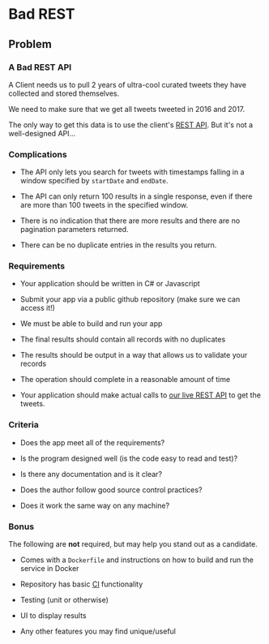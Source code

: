 # Bad REST

## Problem
 

### A Bad REST API

 

A Client needs us to pull 2 years of ultra-cool curated tweets they have collected and stored themselves.

We need to make sure that we get all tweets tweeted in 2016 and 2017.

The only way to get this data is to use the client's [REST API](https://badapi.iqvia.io/swagger/). But it's not a well-designed API...

 

### Complications

 

* The API only lets you search for tweets with timestamps falling in a window specified by `startDate` and `endDate`.

* The API can only return 100 results in a single response, even if there are more than 100 tweets in the specified window.

* There is no indication that there are more results and there are no pagination parameters returned.

* There can be no duplicate entries in the results you return.

 

### Requirements

 

* Your application should be written in C# or Javascript

* Submit your app via a public github repository (make sure we can access it!)

* We must be able to build and run your app

* The final results should contain all records with no duplicates

* The results should be output in a way that allows us to validate your records

* The operation should complete in a reasonable amount of time

* Your application should make actual calls to [our live REST API](https://badapi.iqvia.io/swagger/) to get the tweets.

 

### Criteria

 

* Does the app meet all of the requirements?

* Is the program designed well (is the code easy to read and test)?

* Is there any documentation and is it clear?

* Does the author follow good source control practices?

* Does it work the same way on any machine?

 

### Bonus

 

The following are **not** required, but may help you stand out as a candidate.

 

* Comes with a `Dockerfile` and instructions on how to build and run the service in Docker

* Repository has basic [CI](https://en.wikipedia.org/wiki/Continuous_integration) functionality

* Testing (unit or otherwise)

* UI to display results

* Any other features you may find unique/useful
